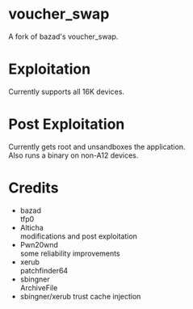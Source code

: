 # voucher_swap
A fork of bazad's voucher_swap.
<br>
# Exploitation
Currently supports all 16K devices.
<br>
# Post Exploitation
Currently gets root and unsandboxes the application.
<br>
Also runs a binary on non-A12 devices.
# Credits
- bazad
<br>tfp0
- Alticha
<br>modifications and post exploitation
- Pwn20wnd
<br>some reliability improvements
- xerub
<br>patchfinder64
- sbingner
<br>ArchiveFile
- sbingner/xerub
trust cache injection
